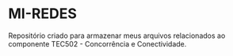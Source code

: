 # MI-REDES
Repositório criado para armazenar meus arquivos relacionados ao componente TEC502 - Concorrência e Conectividade.
